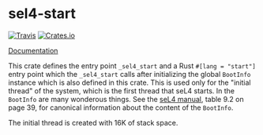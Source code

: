 # sel4-start

[![Travis](https://img.shields.io/travis/robigalia/sel4-start.svg?style=flat-square)](https://travis-ci.org/robigalia/sel4-start)
[![Crates.io](https://img.shields.io/crates/v/sel4-start.svg?style=flat-square)](https://crates.io/crates/sel4-start)

[Documentation](https://doc.robigalia.org/sel4_start)

This crate defines the entry point `_sel4_start` and a Rust `#[lang =
"start"]` entry point which the `_sel4_start` calls after initializing the
global `BootInfo` instance which is also defined in this crate. This is used
only for the "initial thread" of the system, which is the first thread that
seL4 starts. In the `BootInfo` are many wonderous things. See the [seL4
manual](http://sel4.systems/Info/Docs/seL4-manual-2.0.0.pdf), table 9.2 on
page 39, for canonical information about the content of the `BootInfo`.

The initial thread is created with 16K of stack space.
